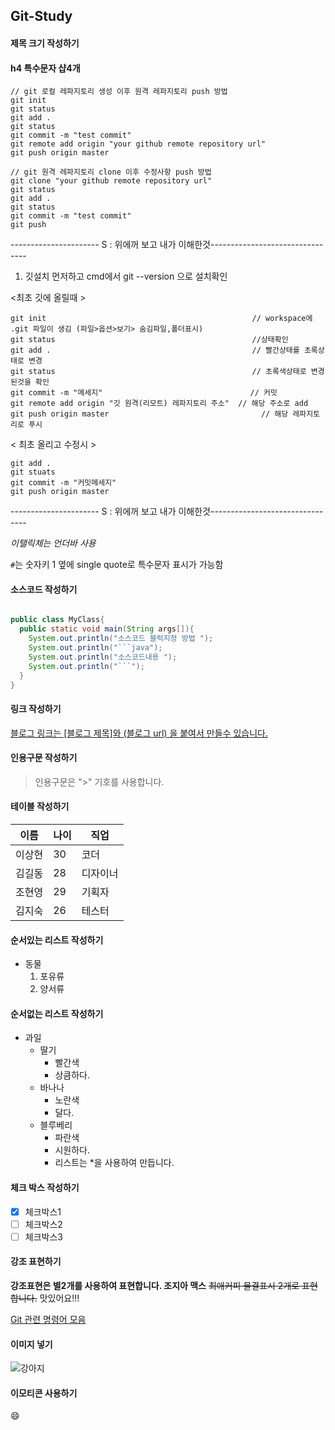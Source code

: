 ## Git-Study

#### 제목 크기 작성하기

#### h4 특수문자 샵4개

```text
// git 로컬 레파지토리 생성 이후 원격 레파지토리 push 방법
git init
git status
git add .
git status
git commit -m "test commit"
git remote add origin "your github remote repository url"
git push origin master
```

```text
// git 원격 레파지토리 clone 이후 수정사항 push 방법
git clone "your github remote repository url"
git status
git add .
git status
git commit -m "test commit"
git push
```
---------------------- S : 위에꺼 보고 내가 이해한것--------------------------------
1. 깃설치 먼저하고 cmd에서 git --version 으로 설치확인

<최초 깃에 올릴때 > 

	git init                                              // workspace에 .git 파일이 생김 (파일>옵션>보기> 숨김파일,폴더표시)
	git status                                            //상태확인
	git add . 	                                          // 빨간상태를 초록상태로 변경
	git status 	                                          // 초록색상태로 변경된것을 확인
	git commit -m "메세지"                                 // 커밋
	git remote add origin "깃 원격(리모트) 레파지토리 주소" 	// 해당 주소로 add
	git push origin master		                            // 해당 레파지토리로 푸시
	
< 최초 올리고 수정시 >

	git add .
	git stuats
	git commit -m "커밋메세지"
	git push origin master 
	

---------------------- S : 위에꺼 보고 내가 이해한것--------------------------------

_이탤릭체는 언더바 사용_

`#`는 숫자키 1 옆에 single quote로 특수문자 표시가 가능함


#### 소스코드 작성하기

```java

public class MyClass{
  public static void main(String args[]){
    System.out.println("소스코드 블럭지정 방법 ");
    System.out.println("```java");
    System.out.println("소스코드내용 ");
    System.out.println("```");
  }
}

```

#### 링크 작성하기

[블로그 링크는 [블로그 제목]와 (블로그 url) 을 붙여서 만들수 있습니다.](https://shlee0882.tistory.com)

#### 인용구문 작성하기

> 인용구문은 ">" 기호를 사용합니다.

#### 테이블 작성하기

이름 | 나이 | 직업
--- | --- | --- |
이상현 | 30 | 코더 |
김길동 | 28 | 디자이너 |
조현영 | 29 | 기획자 |
김지숙 | 26 | 테스터 |

#### 순서있는 리스트 작성하기

- 동물
  1. 포유류
  2. 양서류

#### 순서없는 리스트 작성하기

* 과일
  * 딸기
    * 빨간색
    * 상큼하다.
  * 바나나
    * 노란색
    * 달다.
  * 블루베리
    * 파란색
    * 시원하다.
    * 리스트는 *을 사용하여 만듭니다.
    
#### 체크 박스 작성하기

- [x] 체크박스1
- [ ] 체크박스2
- [ ] 체크박스3
    
#### 강조 표현하기

**강조표현은 별2개를 사용하여 표현합니다. 조지아 맥스** ~~최애커피 물결표시 2개로 표현합니다.~~ 맛있어요!!!
    
[Git 관련 명령어 모음](https://shlee0882.tistory.com/190)


#### 이미지 넣기
    
![강아지](https://i.pinimg.com/originals/79/a9/41/79a941de1bfe8d9fbea2369fef8c2e35.jpg)

#### 이모티콘 사용하기

:smile:
